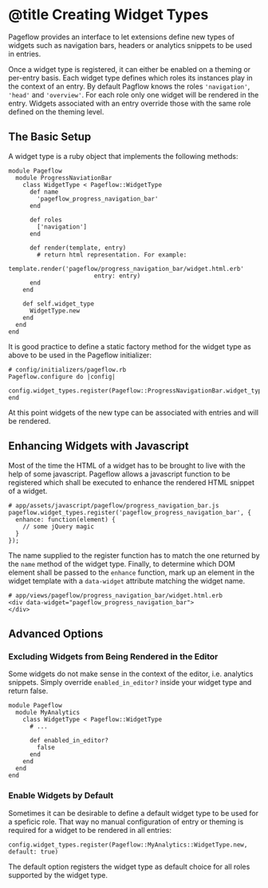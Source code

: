 # @title Creating Widget Types

Pageflow provides an interface to let extensions define new types of
widgets such as navigation bars, headers or analytics snippets to be
used in entries.

Once a widget type is registered, it can either be enabled on a
theming or per-entry basis. Each widget type defines which roles its
instances play in the context of an entry. By default Pagflow knows
the roles `'navigation'`, `'head'` and `'overview'`. For each role only
one widget will be rendered in the entry. Widgets associated with an
entry override those with the same role defined on the theming level.

## The Basic Setup

A widget type is a ruby object that implements the following methods:

    module Pageflow
      module ProgressNaviationBar
        class WidgetType < Pageflow::WidgetType
          def name
            'pageflow_progress_navigation_bar'
          end

          def roles
            ['navigation']
          end

          def render(template, entry)
            # return html representation. For example:
            template.render('pageflow/progress_navigation_bar/widget.html.erb'
                            entry: entry)
          end
        end

        def self.widget_type
          WidgetType.new
        end
      end
    end

It is good practice to define a static factory method for the widget
type as above to be used in the Pageflow initializer:

    # config/initializers/pageflow.rb
    Pageflow.configure do |config|
      config.widget_types.register(Pageflow::ProgressNavigationBar.widget_type)
    end

At this point widgets of the new type can be associated with entries
and will be rendered.

## Enhancing Widgets with Javascript

Most of the time the HTML of a widget has to be brought to live with
the help of some javascript. Pageflow allows a javascript function to
be registered which shall be executed to enhance the rendered HTML
snippet of a widget.

    # app/assets/javascript/pageflow/progress_navigation_bar.js
    pageflow.widget_types.register('pageflow_progress_navigation_bar', {
      enhance: function(element) {
        // some jQuery magic
      }
    });

The name supplied to the register function has to match the one
returned by the `name` method of the widget type. Finally, to
determine which DOM element shall be passed to the `enhance` function,
mark up an element in the widget template with a `data-widget`
attribute matching the widget name.

    # app/views/pageflow/progress_navigation_bar/widget.html.erb
    <div data-widget="pageflow_progress_navigation_bar">
    </div>

## Advanced Options

### Excluding Widgets from Being Rendered in the Editor

Some widgets do not make sense in the context of the editor,
i.e. analytics snippets. Simply override `enabled_in_editor?` inside
your widget type and return false.

    module Pageflow
      module MyAnalytics
        class WidgetType < Pageflow::WidgetType
          # ...

          def enabled_in_editor?
            false
          end
        end
      end
    end

### Enable Widgets by Default

Sometimes it can be desirable to define a default widget type to be
used for a speficic role. That way no manual configuration of entry or
theming is required for a widget to be rendered in all entries:

    config.widget_types.register(Pageflow::MyAnalytics::WidgetType.new, default: true)

The default option registers the widget type as default choice for all
roles supported by the widget type.
